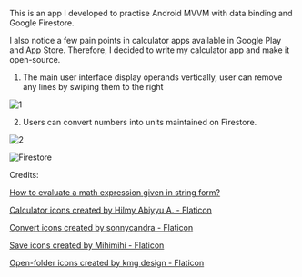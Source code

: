 This is an app I developed to practise Android MVVM with data binding and Google Firestore.

I also notice a few pain points in calculator apps available in Google Play and App Store. Therefore, I decided to write my calculator app and make it open-source.

1. The main user interface display operands vertically, user can remove any lines by swiping them to the right

![1](https://github.com/wanlok/wanlok-calculator-kotlin/assets/48524179/6681f75e-1bf3-4004-98c1-aa23ca264575)

2. Users can convert numbers into units maintained on Firestore.

![2](https://github.com/wanlok/wanlok-calculator-kotlin/assets/48524179/a0ecd1ec-2878-413c-9cd2-b61b9d5fd92c)

![Firestore](https://github.com/wanlok/wanlok-calculator-kotlin/assets/48524179/40ff23fb-42b6-4f71-a93f-68886643432a)

Credits:

<a href="https://stackoverflow.com/questions/3422673/how-to-evaluate-a-math-expression-given-in-string-form">How to evaluate a math expression given in string form?</a>

<a href="https://www.flaticon.com/free-icons/calculator" title="calculator icons">Calculator icons created by Hilmy Abiyyu A. - Flaticon</a>

<a href="https://www.flaticon.com/free-icons/convert" title="convert icons">Convert icons created by sonnycandra - Flaticon</a>

<a href="https://www.flaticon.com/free-icons/save" title="save icons">Save icons created by Mihimihi - Flaticon</a>

<a href="https://www.flaticon.com/free-icons/open-folder" title="open-folder icons">Open-folder icons created by kmg design - Flaticon</a>
